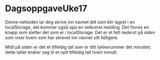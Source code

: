 # DagsoppgaveUke17
Denne nettsiden lar deg skrive inn navnet ditt som blir lagret i en localStorage, det kommer også opp en velkomst melding.
Det finnes en knapp som sletter det som er i localStorage.
Det er et felt nederst på siden som viser hvem som har skrevet inn navnet sitt tidligere.

Midt på siden er det et tilfeldig tall som er ditt lykkenummer det minuttet, dette tallet endrer seg til et nytt tilfeldig tall hvert minutt.
